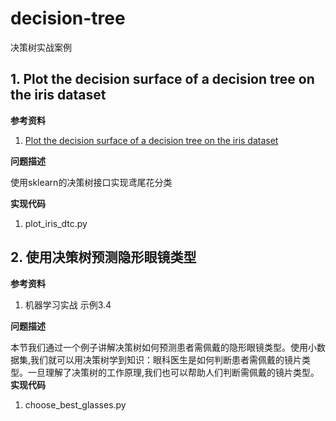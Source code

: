 # decision-tree
决策树实战案例

## 1. Plot the decision surface of a decision tree on the iris dataset

**参考资料**

1. [Plot the decision surface of a decision tree on the iris dataset](https://scikit-learn.org/dev/auto_examples/tree/plot_iris_dtc.html#sphx-glr-auto-examples-tree-plot-iris-dtc-py)

**问题描述**

使用sklearn的决策树接口实现鸢尾花分类

**实现代码**

1. plot_iris_dtc.py

## 2. 使用决策树预测隐形眼镜类型

**参考资料**

1. 机器学习实战 示例3.4

**问题描述**

本节我们通过一个例子讲解决策树如何预测患者需佩戴的隐形眼镜类型。使用小数据集,我们就可以用决策树学到知识：眼科医生是如何判断患者需佩戴的镜片类型。一旦理解了决策树的工作原理,我们也可以帮助人们判断需佩戴的镜片类型。
**实现代码**

1. choose_best_glasses.py